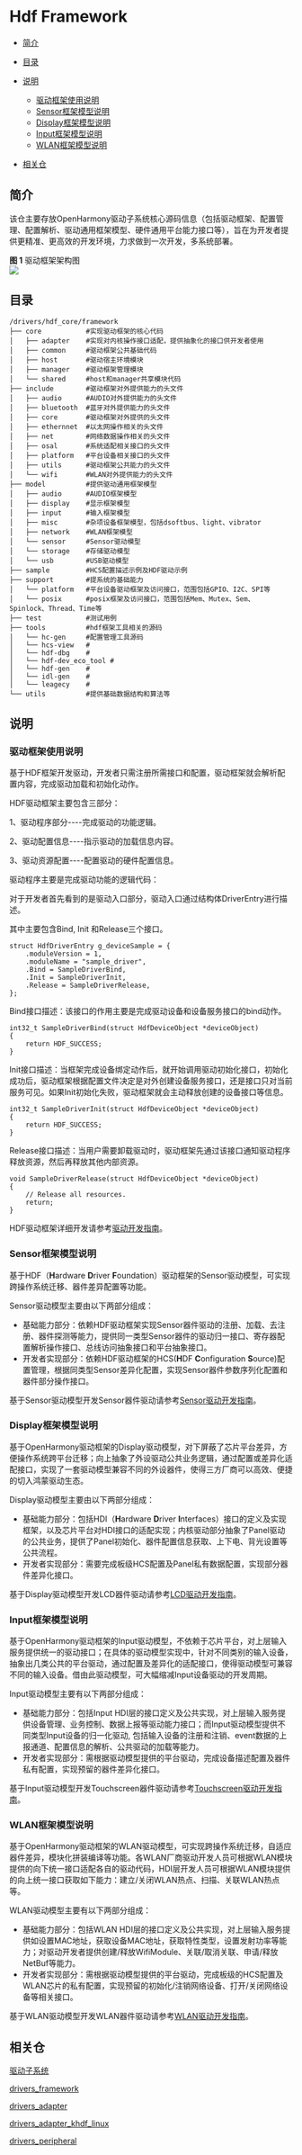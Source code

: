 # Hdf Framework<a name="ZH-CN_TOPIC_0000001078041442"></a>

-   [简介](#section11660541593)
-   [目录](#section161941989596)
-   [说明](#section1312121216216)
    -   [驱动框架使用说明](#section129654513264)
    -   [Sensor框架模型说明](#section188637474417)
    -   [Display框架模型说明](#section161502341317)
    -   [Input框架模型说明](#section12629164020115)
    -   [WLAN框架模型说明](#section11408103183114)

-   [相关仓](#section1371113476307)

## 简介<a name="section11660541593"></a>

该仓主要存放OpenHarmony驱动子系统核心源码信息（包括驱动框架、配置管理、配置解析、驱动通用框架模型、硬件通用平台能力接口等），旨在为开发者提供更精准、更高效的开发环境，力求做到一次开发，多系统部署。

**图 1**  驱动框架架构图<a name="fig1181155517618"></a>  
![](figures/architecture-of-the-hdf.png)

## 目录<a name="section161941989596"></a>

```
/drivers/hdf_core/framework
├── core           #实现驱动框架的核心代码
│   ├── adapter    #实现对内核操作接口适配，提供抽象化的接口供开发者使用
│   ├── common     #驱动框架公共基础代码
│   ├── host       #驱动宿主环境模块
│   ├── manager    #驱动框架管理模块
│   └── shared     #host和manager共享模块代码
├── include        #驱动框架对外提供能力的头文件
│   ├── audio      #AUDIO对外提供能力的头文件
│   ├── bluetooth  #蓝牙对外提供能力的头文件
│   ├── core       #驱动框架对外提供的头文件
│   ├── ethernnet  #以太网操作相关的头文件
│   ├── net        #网络数据操作相关的头文件
│   ├── osal       #系统适配相关接口的头文件
│   ├── platform   #平台设备相关接口的头文件
│   ├── utils      #驱动框架公共能力的头文件
│   └── wifi       #WLAN对外提供能力的头文件
├── model          #提供驱动通用框架模型
│   ├── audio      #AUDIO框架模型
│   ├── display    #显示框架模型
│   ├── input      #输入框架模型
│   ├── misc       #杂项设备框架模型，包括dsoftbus、light、vibrator
│   ├── network    #WLAN框架模型
│   └── sensor     #Sensor驱动模型
│   └── storage    #存储驱动模型
│   └── usb        #USB驱动模型
├── sample         #HCS配置描述示例及HDF驱动示例
├── support        #提系统的基础能力 
│   └── platform   #平台设备驱动框架及访问接口，范围包括GPIO、I2C、SPI等
│   └── posix      #posix框架及访问接口，范围包括Mem、Mutex、Sem、Spinlock、Thread、Time等
├── test           #测试用例
├── tools          #hdf框架工具相关的源码
│   └── hc-gen     #配置管理工具源码
│   └── hcs-view   #
│   └── hdf-dbg    #
│   └── hdf-dev_eco_tool #
│   └── hdf-gen    #
│   └── idl-gen    #
│   └── leagecy    #
└── utils          #提供基础数据结构和算法等
```

## 说明<a name="section1312121216216"></a>

### 驱动框架使用说明<a name="section129654513264"></a>

基于HDF框架开发驱动，开发者只需注册所需接口和配置，驱动框架就会解析配置内容，完成驱动加载和初始化动作。

HDF驱动框架主要包含三部分：

1、驱动程序部分----完成驱动的功能逻辑。

2、驱动配置信息----指示驱动的加载信息内容。

3、驱动资源配置----配置驱动的硬件配置信息。

驱动程序主要是完成驱动功能的逻辑代码：

对于开发者首先看到的是驱动入口部分，驱动入口通过结构体DriverEntry进行描述。

其中主要包含Bind, Init 和Release三个接口。

```
struct HdfDriverEntry g_deviceSample = {
    .moduleVersion = 1,
    .moduleName = "sample_driver", 
    .Bind = SampleDriverBind,
    .Init = SampleDriverInit,
    .Release = SampleDriverRelease,
};
```

Bind接口描述：该接口的作用主要是完成驱动设备和设备服务接口的bind动作。

```
int32_t SampleDriverBind(struct HdfDeviceObject *deviceObject)
{
    return HDF_SUCCESS;
}
```

Init接口描述：当框架完成设备绑定动作后，就开始调用驱动初始化接口，初始化成功后，驱动框架根据配置文件决定是对外创建设备服务接口，还是接口只对当前服务可见。如果Init初始化失败，驱动框架就会主动释放创建的设备接口等信息。

```
int32_t SampleDriverInit(struct HdfDeviceObject *deviceObject)
{
    return HDF_SUCCESS;
}
```

Release接口描述：当用户需要卸载驱动时，驱动框架先通过该接口通知驱动程序释放资源，然后再释放其他内部资源。

```
void SampleDriverRelease(struct HdfDeviceObject *deviceObject)
{
    // Release all resources.
    return;
}
```

HDF驱动框架详细开发请参考[驱动开发指南](https://gitee.com/openharmony/docs/blob/master/zh-cn/device-dev/driver/driver-hdf-development.md)。

### Sensor框架模型说明<a name="section188637474417"></a>

基于HDF（**H**ardware  **D**river  **F**oundation）驱动框架的Sensor驱动模型，可实现跨操作系统迁移、器件差异配置等功能。

Sensor驱动模型主要由以下两部分组成：

-   基础能力部分：依赖HDF驱动框架实现Sensor器件驱动的注册、加载、去注册、器件探测等能力，提供同一类型Sensor器件的驱动归一接口、寄存器配置解析操作接口、总线访问抽象接口和平台抽象接口。
-   开发者实现部分：依赖HDF驱动框架的HCS\(**H**DF  **C**onfiguration  **S**ource\)配置管理，根据同类型Sensor差异化配置，实现Sensor器件参数序列化配置和器件部分操作接口。

基于Sensor驱动模型开发Sensor器件驱动请参考[Sensor驱动开发指南](https://gitee.com/openharmony/docs/blob/master/zh-cn/device-dev/driver/driver-peripherals-sensor-des.md)。

### Display框架模型说明<a name="section161502341317"></a>

基于OpenHarmony驱动框架的Display驱动模型，对下屏蔽了芯片平台差异，方便操作系统跨平台迁移；向上抽象了外设驱动公共业务逻辑，通过配置或差异化适配接口，实现了一套驱动模型兼容不同的外设器件，使得三方厂商可以高效、便捷的切入鸿蒙驱动生态。

Display驱动模型主要由以下两部分组成：

-   基础能力部分：包括HDI（**H**ardware  **D**river  **I**nterfaces）接口的定义及实现框架，以及芯片平台对HDI接口的适配实现；内核驱动部分抽象了Panel驱动的公共业务，提供了Panel初始化、器件配置信息获取、上下电、背光设置等公共流程。
-   开发者实现部分：需要完成板级HCS配置及Panel私有数据配置，实现部分器件差异化接口。

基于Display驱动模型开发LCD器件驱动请参考[LCD驱动开发指南](https://gitee.com/openharmony/docs/blob/master/zh-cn/device-dev/driver/driver-peripherals-lcd-des.md)。

### Input框架模型说明<a name="section12629164020115"></a>

基于OpenHarmony驱动框架的Input驱动模型，不依赖于芯片平台，对上层输入服务提供统一的驱动接口；在具体的驱动模型实现中，针对不同类别的输入设备，抽象出几类公共的平台驱动，通过配置及差异化的适配接口，使得驱动模型可兼容不同的输入设备。借由此驱动模型，可大幅缩减Input设备驱动的开发周期。

Input驱动模型主要有以下两部分组成：

-   基础能力部分：包括Input HDI层的接口定义及公共实现，对上层输入服务提供设备管理、业务控制、数据上报等驱动能力接口；而Input驱动模型提供不同类型Input设备的归一化驱动, 包括输入设备的注册和注销、event数据的上报通道、配置信息的解析、公共驱动的加载等能力。
-   开发者实现部分：需根据驱动模型提供的平台驱动，完成设备描述配置及器件私有配置，实现预留的器件差异化接口。

基于Input驱动模型开发Touchscreen器件驱动请参考[Touchscreen驱动开发指南](https://gitee.com/openharmony/docs/blob/master/zh-cn/device-dev/driver/driver-peripherals-touch-des.md)。

### WLAN框架模型说明<a name="section11408103183114"></a>

基于OpenHarmony驱动框架的WLAN驱动模型，可实现跨操作系统迁移，自适应器件差异，模块化拼装编译等功能。各WLAN厂商驱动开发人员可根据WLAN模块提供的向下统一接口适配各自的驱动代码，HDI层开发人员可根据WLAN模块提供的向上统一接口获取如下能力：建立/关闭WLAN热点、扫描、关联WLAN热点等。

WLAN驱动模型主要有以下两部分组成：

-   基础能力部分：包括WLAN HDI层的接口定义及公共实现，对上层输入服务提供如设置MAC地址，获取设备MAC地址，获取特性类型，设置发射功率等能力；对驱动开发者提供创建/释放WifiModule、关联/取消关联、申请/释放NetBuf等能力。
-   开发者实现部分：需根据驱动模型提供的平台驱动，完成板级的HCS配置及WLAN芯片的私有配置，实现预留的初始化/注销网络设备、打开/关闭网络设备等相关接口。

基于WLAN驱动模型开发WLAN器件驱动请参考[WLAN驱动开发指南](https://gitee.com/openharmony/docs/blob/master/zh-cn/device-dev/driver/driver-peripherals-external-des.md)。

## 相关仓<a name="section1371113476307"></a>

[驱动子系统](https://gitee.com/openharmony/docs/blob/master/zh-cn/readme/%E9%A9%B1%E5%8A%A8%E5%AD%90%E7%B3%BB%E7%BB%9F.md)

[drivers\_framework](https://gitee.com/openharmony/drivers_framework/blob/master/README.md)

[drivers\_adapter](https://gitee.com/openharmony/drivers_adapter/blob/master/README_zh.md)

[drivers\_adapter\_khdf\_linux](https://gitee.com/openharmony/drivers_adapter_khdf_linux/blob/master/README_zh.md)

[drivers\_peripheral](https://gitee.com/openharmony/drivers_peripheral/blob/master/README_zh.md)

